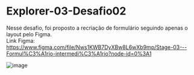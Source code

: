 # Explorer-03-Desafio02
Nesse desafio, foi proposto a recriação de formulário seguindo apenas o layout pelo Figma. <br>
Link Figma: https://www.figma.com/file/Nws1KWB7DyXBw8L6wXb9mp/Stage-03---Formul%C3%A1rio-intermedi%C3%A1rio?node-id=0%3A1

![image](https://user-images.githubusercontent.com/107070684/178320106-1068fea0-aee0-4291-85de-d82633c46a6d.png)

